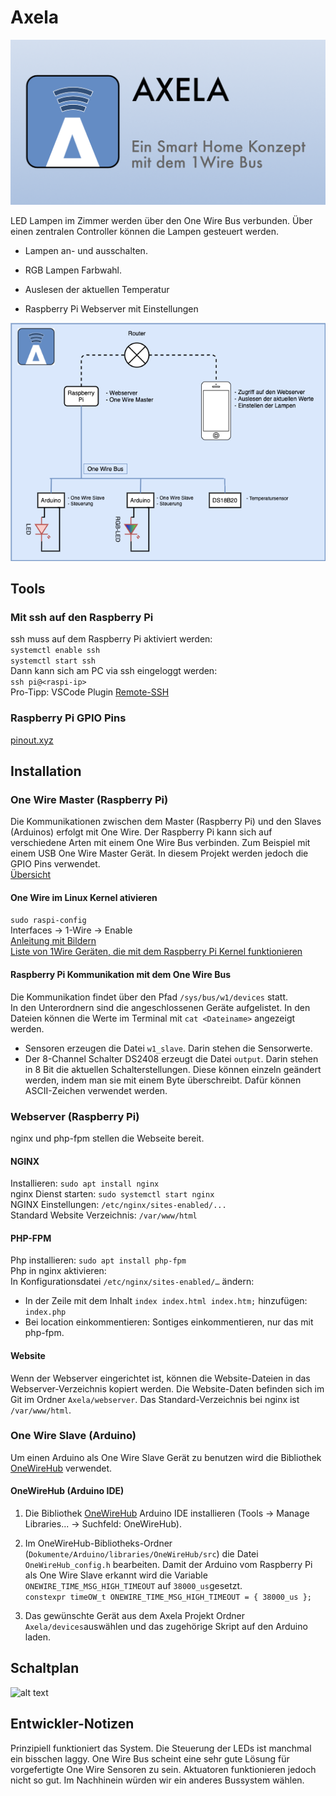 # Axela

![alt text](documentation/Axela-Image.png "Axela Logo")

LED Lampen im Zimmer werden über den One Wire Bus verbunden. Über einen zentralen Controller können die Lampen gesteuert werden.

- Lampen an- und ausschalten.

- RGB Lampen Farbwahl.

- Auslesen der aktuellen Temperatur

- Raspberry Pi Webserver mit Einstellungen

![alt text](documentation/plan.drawio.png "Projektplan")

## Tools

### Mit ssh auf den Raspberry Pi

ssh muss auf dem Raspberry Pi aktiviert werden:  
`systemctl enable ssh`  
`systemctl start ssh`  
Dann kann sich am PC via ssh eingeloggt werden:  
`ssh pi@<raspi-ip>`  
Pro-Tipp: VSCode Plugin [Remote-SSH](https://marketplace.visualstudio.com/items?itemName=ms-vscode-remote.remote-ssh)

### Raspberry Pi GPIO Pins

[pinout.xyz](https://de.pinout.xyz)

## Installation

### One Wire Master (Raspberry Pi)

Die Kommunikationen zwischen dem Master (Raspberry Pi) und den Slaves (Arduinos) erfolgt mit One Wire. Der Raspberry Pi kann sich auf verschiedene Arten mit einem One Wire Bus verbinden. Zum Beispiel mit einem USB One Wire Master Gerät. In diesem Projekt werden jedoch die GPIO Pins verwendet.  
[Übersicht](https://blog.gegg.us/2013/03/4-different-methods-of-1-wire-access-on-raspberry-pi/)

#### One Wire im Linux Kernel ativieren

`sudo raspi-config`  
Interfaces -> 1-Wire -> Enable  
[Anleitung mit Bildern](https://www.raspberrypi-spy.co.uk/2018/02/enable-1-wire-interface-raspberry-pi/)  
[Liste von 1Wire Geräten, die mit dem Raspberry Pi Kernel funktionieren](http://rants.dyer.com.hk/rpi/1wire2019.html)

#### Raspberry Pi Kommunikation mit dem One Wire Bus

Die Kommunikation findet über den Pfad `/sys/bus/w1/devices` statt.  
In den Unterordnern sind die angeschlossenen Geräte aufgelistet. In den Dateien können die Werte im Terminal mit `cat <Dateiname>` angezeigt werden.

- Sensoren erzeugen die Datei `w1_slave`. Darin stehen die Sensorwerte.
- Der 8-Channel Schalter DS2408 erzeugt die Datei `output`. Darin stehen in 8 Bit die aktuellen Schalterstellungen. Diese können einzeln geändert werden, indem man sie mit einem Byte überschreibt. Dafür können ASCII-Zeichen verwendet werden.

### Webserver (Raspberry Pi)

nginx und php-fpm stellen die Webseite bereit.

#### NGINX

Installieren: `sudo apt install nginx`  
nginx Dienst starten: `sudo systemctl start nginx`  
NGINX Einstellungen: `/etc/nginx/sites-enabled/...`  
Standard Website Verzeichnis: `/var/www/html`

#### PHP-FPM

Php installieren: `sudo apt install php-fpm`  
Php in nginx aktivieren:  
In Konfigurationsdatei `/etc/nginx/sites-enabled/…` ändern:

- In der Zeile mit dem Inhalt `index index.html index.htm;` hinzufügen: `index.php`
- Bei location einkommentieren: Sontiges einkommentieren, nur das mit php-fpm.

#### Website

Wenn der Webserver eingerichtet ist, können die Website-Dateien in das Webserver-Verzeichnis kopiert werden. Die Website-Daten befinden sich im Git im Ordner `Axela/webserver`. Das Standard-Verzeichnis bei nginx ist `/var/www/html`.

### One Wire Slave (Arduino)

Um einen Arduino als One Wire Slave Gerät zu benutzen wird die Bibliothek [OneWireHub](https://github.com/orgua/OneWireHub) verwendet.

#### OneWireHub (Arduino IDE)

1. Die Bibliothek [OneWireHub](https://github.com/orgua/OneWireHub) Arduino IDE installieren (Tools -> Manage Libraries... -> Suchfeld: OneWireHub).

2. Im OneWireHub-Bibliotheks-Ordner (`Dokumente/Arduino/libraries/OneWireHub/src`) die Datei `OneWireHub_config.h` bearbeiten. Damit der Arduino vom Raspberry Pi als One Wire Slave erkannt wird die Variable `ONEWIRE_TIME_MSG_HIGH_TIMEOUT` auf `38000_us`gesetzt.  
`constexpr timeOW_t ONEWIRE_TIME_MSG_HIGH_TIMEOUT = { 38000_us };`

3. Das gewünschte Gerät aus dem Axela Projekt Ordner `Axela/devices`auswählen und das zugehörige Skript auf den Arduino laden.

## Schaltplan

![alt text](documentation/Schaltplan.png "Schaltplan")

## Entwickler-Notizen

Prinzipiell funktioniert das System. Die Steuerung der LEDs ist manchmal ein bisschen laggy. One Wire Bus scheint eine sehr gute Lösung für vorgefertigte One Wire Sensoren zu sein. Aktuatoren funktionieren jedoch nicht so gut. Im Nachhinein würden wir ein anderes Bussystem wählen.
